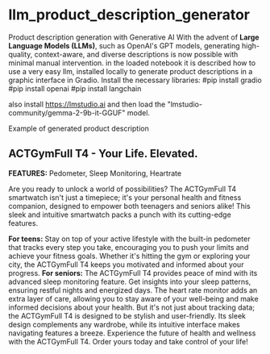 # llm_product_description_generator
Product description generation with Generative AI
With the advent of **Large Language Models (LLMs)**, such as OpenAI's GPT models, generating high-quality, context-aware, and diverse descriptions is now possible with minimal manual intervention. 
in the loaded notebook it is described how to use a very easy llm, installed locally to generate product descriptions in a graphic interface in Gradio.
Install the necessary libraries:
#pip install gradio
#pip install openai
#pip install langchain

also install https://lmstudio.ai and then load the "lmstudio-community/gemma-2-9b-it-GGUF" model.

Example of generated product description

##  ACTGymFull T4 - Your Life. Elevated.

**FEATURES:** Pedometer, Sleep Monitoring, Heartrate 

Are you ready to unlock a world of possibilities? The ACTGymFull T4 smartwatch isn't just a timepiece; it's your personal health and fitness companion, designed to empower both teenagers and seniors alike!  This sleek and intuitive smartwatch packs a punch with its cutting-edge features.

 **For teens:** Stay on top of your active lifestyle with the built-in pedometer that tracks every step you take, encouraging you to push your limits and achieve your fitness goals.  Whether it's hitting the gym or exploring your city, the ACTGymFull T4 keeps you motivated and informed about your progress. 
**For seniors:**  The ACTGymFull T4 provides peace of mind with its advanced sleep monitoring feature. Get insights into your sleep patterns, ensuring restful nights and energized days. The heart rate monitor adds an extra layer of care, allowing you to stay aware of your well-being and make informed decisions about your health.
But it's not just about tracking data; the ACTGymFull T4 is designed to be stylish and user-friendly. Its sleek design complements any wardrobe, while its intuitive interface makes navigating features a breeze. 
Experience the future of health and wellness with the ACTGymFull T4. Order yours today and take control of your life! 



